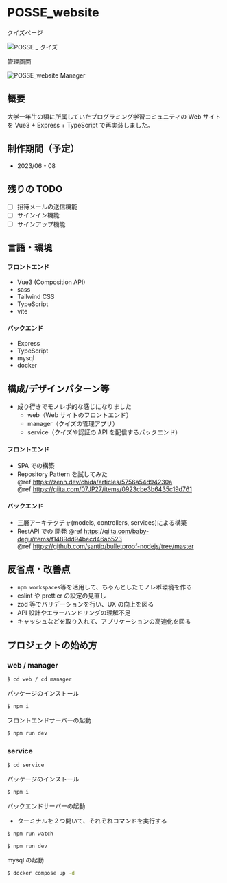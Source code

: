 # POSSE_website

クイズページ

![POSSE _ クイズ](https://github.com/Seiya-Tagami/POSSE_website/assets/107479598/bccb9cd6-ee3b-4d86-b251-fb2d9271cba2)

管理画面

![POSSE_website Manager](https://github.com/Seiya-Tagami/POSSE_website/assets/107479598/1f12c016-0fcd-4b52-9b60-92ecc4a0536a)

## 概要

大学一年生の頃に所属していたプログラミング学習コミュニティの Web サイトを Vue3 + Express + TypeScript で再実装しました。

## 制作期間（予定）

- 2023/06 - 08

## 残りの TODO

- [ ] 招待メールの送信機能
- [ ] サインイン機能
- [ ] サインアップ機能

## 言語・環境

#### フロントエンド

- Vue3 (Composition API)
- sass
- Tailwind CSS
- TypeScript
- vite

#### バックエンド

- Express
- TypeScript
- mysql
- docker

## 構成/デザインパターン等

- 成り行きでモノレポ的な感じになりました
  - web（Web サイトのフロントエンド）
  - manager（クイズの管理アプリ）
  - service（クイズや認証の API を配信するバックエンド）

#### フロントエンド

- SPA での構築
- Repository Pattern を試してみた  
  @ref https://zenn.dev/chida/articles/5756a54d94230a  
  @ref https://qiita.com/07JP27/items/0923cbe3b6435c19d761

#### バックエンド

- 三層アーキテクチャ(models, controllers, services)による構築
- RestAPI での 開発
  @ref https://qiita.com/baby-degu/items/f1489dd94becd46ab523  
  @ref https://github.com/santiq/bulletproof-nodejs/tree/master

## 反省点・改善点

- `npm workspaces`等を活用して、ちゃんとしたモノレポ環境を作る
- eslint や prettier の設定の見直し
- zod 等でバリデーションを行い、UX の向上を図る
- API 設計やエラーハンドリングの理解不足
- キャッシュなどを取り入れて、アプリケーションの高速化を図る

## プロジェクトの始め方

### web / manager

```sh
$ cd web / cd manager
```

パッケージのインストール

```sh
$ npm i
```

フロントエンドサーバーの起動

```sh
$ npm run dev
```

### service

```sh
$ cd service
```

パッケージのインストール

```sh
$ npm i
```

バックエンドサーバーの起動

- ターミナルを２つ開いて、それぞれコマンドを実行する

```sh
$ npm run watch
```

```sh
$ npm run dev
```

mysql の起動

```sh
$ docker compose up -d
```

